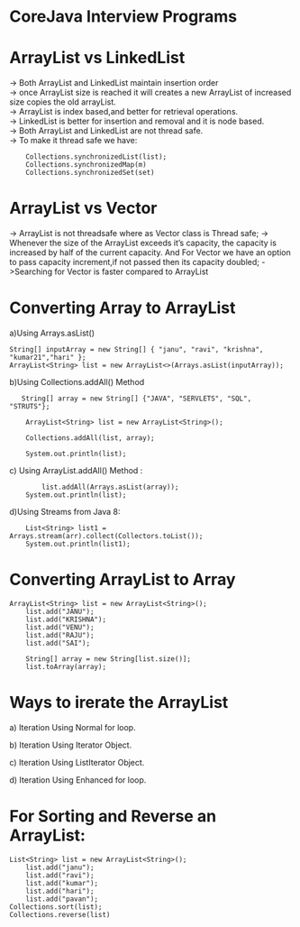 # CoreJava Interview Programs

ArrayList vs LinkedList
=======================

-> Both ArrayList and LinkedList maintain insertion order <br>
-> once ArrayList size is reached it will creates a new ArrayList of increased size copies the old arrayList. <br>
-> ArrayList is index based,and better for retrieval operations. <br>
-> LinkedList is better for insertion and removal and it is node based. <br>
-> Both ArrayList and LinkedList are not thread safe.<br>
-> To make it thread safe we have: <br>


		Collections.synchronizedList(list);
		Collections.synchronizedMap(m)
		Collections.synchronizedSet(set)
 

ArrayList vs Vector
===================
-> ArrayList is not threadsafe where as Vector class is Thread safe;
-> Whenever the size of the ArrayList exceeds it’s capacity, the capacity is increased by half of the current capacity. And For Vector we
   have an option to pass capacity increment,if not passed then its capacity doubled;
->Searching for Vector is faster compared to ArrayList

Converting Array to ArrayList
=============================
a)Using Arrays.asList()

	String[] inputArray = new String[] { "janu", "ravi", "krishna", "kumar21","hari" };
	ArrayList<String> list = new ArrayList<>(Arrays.asList(inputArray));
	
b)Using Collections.addAll() Method

       String[] array = new String[] {"JAVA", "SERVLETS", "SQL", "STRUTS"};
         
        ArrayList<String> list = new ArrayList<String>();
         
        Collections.addAll(list, array);
         
        System.out.println(list);
	
c) Using ArrayList.addAll() Method :

     		list.addAll(Arrays.asList(array));
		System.out.println(list);

d)Using Streams from Java 8:

		List<String> list1 = Arrays.stream(arr).collect(Collectors.toList());
		System.out.println(list1);

Converting ArrayList to Array
=============================
	
	ArrayList<String> list = new ArrayList<String>();
        list.add("JANU");
        list.add("KRISHNA");
        list.add("VENU");
        list.add("RAJU");
        list.add("SAI");
        
        String[] array = new String[list.size()];
        list.toArray(array);

Ways to irerate the ArrayList
=============================
a) Iteration Using Normal for loop.

b) Iteration Using Iterator Object.

c) Iteration Using ListIterator Object.

d) Iteration Using Enhanced for loop.

For Sorting and Reverse an ArrayList:
====================================
  	
	List<String> list = new ArrayList<String>();
		list.add("janu");
		list.add("ravi");
		list.add("kumar");
		list.add("hari");
		list.add("pavan");
	Collections.sort(list);
	Collections.reverse(list)


